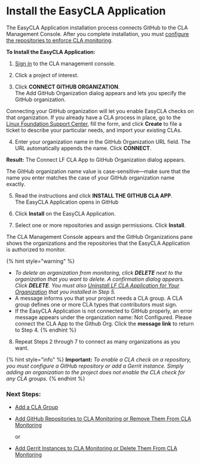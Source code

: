 # Install the EasyCLA Application

The EasyCLA Application installation process connects GitHub to the CLA Management Console. After you complete installation, you must [configure the repositories to enforce CLA monitoring](add-github-repositories-to-cla-monitoring-or-remove-them-from-cla-monitoring.md).

**To Install the EasyCLA Application:**

1. [Sign in](sign-in-to-the-easycla-management-console.md) to the CLA management console.

2. Click a project of interest.

3. Click **CONNECT GITHUB ORGANIZATION**.  
The Add GitHub Organization dialog appears and lets you specify the GitHub organization.

Connecting your GitHub organization will let you enable EasyCLA checks on that organization. If you already have a CLA process in place, go to the [Linux Foundation Support Center](https://jira.linuxfoundation.org/plugins/servlet/theme/portal/4/create/143), fill the form, and click **Create** to file a ticket to describe your particular needs, and import your existing CLAs.

4. Enter your organization name in the GitHub Organization URL field. The URL automatically appends the name. Click **CONNECT**.

**Result:** The Connect LF CLA App to GitHub Organization dialog appears.

The GitHub organization name value is case-sensitive—make sure that the name you enter matches the case of your GitHub organization name exactly.

5. Read the instructions and click **INSTALL THE GITHUB CLA APP**.  
​The EasyCLA Application opens in GitHub

6. Click **Install** on the EasyCLA Application.

7. Select one or more repositories and assign permissions. Click **Install**.

The CLA Management Console appears and the GitHub Organizations pane shows the organizations and the repositories that the EasyCLA Application is authorized to monitor.

{% hint style="warning" %}
* _To delete an organization from monitoring, click **DELETE** next to the organization that you want to delete. A confirmation dialog appears. Click **DELETE**. You must also_ [_Uninstall LF CLA Application for Your Organization_](uninstall-the-easycla-application.md) _that you installed in Step 5._
* A message informs you that your project needs a CLA group. A CLA group defines one or more CLA types that contributors must sign.
* If the EasyCLA Application is not connected to GitHub properly, an error message appears under the organization name: Not Configured. Please connect the CLA App to the Github Org. Click the **message link** to return to Step 4.
{% endhint %}

8. Repeat Steps 2 through 7 to connect as many organizations as you want.

{% hint style="info" %}
**Important:** _To enable a CLA check on a repository, you must configure a GitHub repository or add a Gerrit instance. Simply adding an organization to the project does not enable the CLA check for any CLA groups._
{% endhint %}

### Next Steps:

* [Add a CLA Group](add-a-cla-group.md)
* [Add GitHub Repositories to CLA Monitoring or Remove Them From CLA Monitoring](add-github-repositories-to-cla-monitoring-or-remove-them-from-cla-monitoring.md)

  or

* [Add Gerrit Instances to CLA Monitoring or Delete Them From CLA Monitoring](add-gerrit-instances-to-cla-monitoring-or-delete-them-from-cla-monitoring.md)

